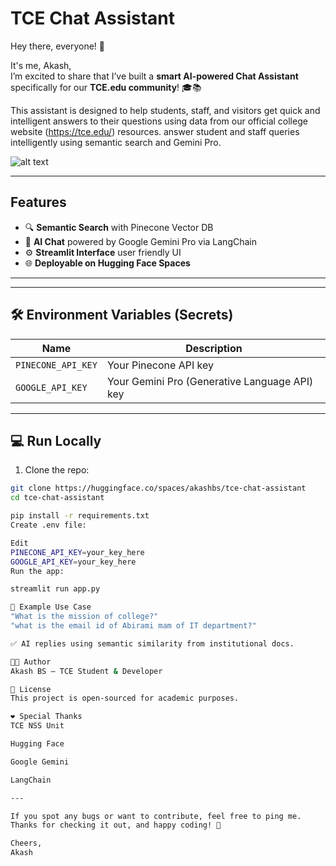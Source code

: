 # TCE Chat Assistant

Hey there, everyone! 👋

It's me, Akash,  
I’m excited to share that I’ve built a **smart AI-powered Chat Assistant** specifically for our **TCE.edu community**! 🎓📚

This assistant is designed to help students, staff, and visitors get quick and intelligent answers to their questions using data from our official college website (https://tce.edu/) resources.
 answer student and staff queries intelligently using semantic search and Gemini Pro.

![alt text](image.png)

---

##  Features

- 🔍 **Semantic Search** with Pinecone Vector DB
- 🤖 **AI Chat** powered by Google Gemini Pro via LangChain
- ⚙️ **Streamlit Interface** user friendly UI
- 🌐 **Deployable on Hugging Face Spaces**

---

---

## 🛠️ Environment Variables (Secrets)

| Name              | Description                              |
|-------------------|------------------------------------------|
| `PINECONE_API_KEY`| Your Pinecone API key                    |
| `GOOGLE_API_KEY`  | Your Gemini Pro (Generative Language API) key |

---

## 💻 Run Locally

1. Clone the repo:

```bash
git clone https://huggingface.co/spaces/akashbs/tce-chat-assistant
cd tce-chat-assistant

pip install -r requirements.txt
Create .env file:

Edit
PINECONE_API_KEY=your_key_here
GOOGLE_API_KEY=your_key_here
Run the app:

streamlit run app.py

🧪 Example Use Case
"What is the mission of college?"
"what is the email id of Abirami mam of IT department?"

✅ AI replies using semantic similarity from institutional docs.

👨‍💻 Author
Akash BS – TCE Student & Developer

📄 License
This project is open-sourced for academic purposes.

❤️ Special Thanks
TCE NSS Unit

Hugging Face

Google Gemini

LangChain

---

If you spot any bugs or want to contribute, feel free to ping me.  
Thanks for checking it out, and happy coding! 🚀

Cheers,  
Akash


